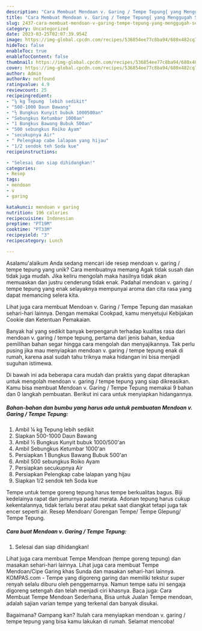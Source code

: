 ```yaml
---
description: "Cara Membuat Mendoan v. Garing / Tempe Tepung{ yang Menggugah Selera"
title: "Cara Membuat Mendoan v. Garing / Tempe Tepung{ yang Menggugah Selera"
slug: 2437-cara-membuat-mendoan-v-garing-tempe-tepung-yang-menggugah-selera
category: Uncategorized
date: 2023-03-25T02:07:39.954Z
image: https://img-global.cpcdn.com/recipes/536854ee77c8ba94/680x482cq70/mendoan-v-garing-tempe-tepung-foto-resep-utama.jpg
hideToc: false
enableToc: true
enableTocContent: false
thumbnail: https://img-global.cpcdn.com/recipes/536854ee77c8ba94/680x482cq70/mendoan-v-garing-tempe-tepung-foto-resep-utama.jpg
cover: https://img-global.cpcdn.com/recipes/536854ee77c8ba94/680x482cq70/mendoan-v-garing-tempe-tepung-foto-resep-utama.jpg
author: Admin
authorAv: notfound
ratingvalue: 4.9
reviewcount: 25
recipeingredient:
- "¼ kg Tepung  lebih sedikit"
- "500-1000 Daun Bawang"
- "½ Bungkus Kunyit bubuk 1000500an"
- "Sebungkus Ketumbar 1000an"
- "1 Bungkus Bawang Bubuk 500an"
- "500 sebungkus Roiko Ayam"
- "secukupnya Air"
- " Pelengkap cabe lalapan yang hijau"
- "1/2 sendok teh Soda kue"
recipeinstructions:

- "Selesai dan siap dihidangkan!"
categories:
- Resep
tags:
- mendoan
- v
- garing

katakunci: mendoan v garing 
nutrition: 196 calories
recipecuisine: Indonesian
preptime: "PT19M"
cooktime: "PT33M"
recipeyield: "3"
recipecategory: Lunch

---
```



Asalamu'alaikum Anda sedang mencari ide resep mendoan v. garing / tempe tepung yang unik? Cara membuatnya memang Agak tidak susah dan tidak juga mudah. Jika keliru mengolah maka hasilnya tidak akan memuaskan dan justru cenderung tidak enak. Padahal mendoan v. garing / tempe tepung yang enak selayaknya mempunyai aroma dan cita rasa yang dapat memancing selera kita.


Lihat juga cara membuat Mendoan v. Garing / Tempe Tepung dan masakan sehari-hari lainnya. Dengan memakai Cookpad, kamu menyetujui Kebijakan Cookie dan Ketentuan Pemakaian.

Banyak hal yang sedikit banyak berpengaruh terhadap kualitas rasa dari mendoan v. garing / tempe tepung, pertama dari jenis bahan, kedua pemilihan bahan segar hingga cara mengolah dan menyajikannya. Tak perlu pusing jika mau menyiapkan mendoan v. garing / tempe tepung enak di rumah, karena asal sudah tahu triknya maka hidangan ini bisa menjadi suguhan istimewa.


Di bawah ini ada beberapa cara mudah dan praktis yang dapat diterapkan untuk mengolah mendoan v. garing / tempe tepung yang siap dikreasikan. Kamu bisa membuat Mendoan v. Garing / Tempe Tepung memakai 9 bahan dan 0 langkah pembuatan. Berikut ini cara untuk menyiapkan hidangannya.

<!--inarticleads1-->

##### Bahan-bahan dan bumbu yang harus ada untuk pembuatan Mendoan v. Garing / Tempe Tepung:

1. Ambil ¼ kg Tepung  lebih sedikit
1. Siapkan 500-1000 Daun Bawang
1. Ambil ½ Bungkus Kunyit bubuk 1000/500&#39;an
1. Ambil Sebungkus Ketumbar 1000&#39;an
1. Persiapkan 1 Bungkus Bawang Bubuk 500&#39;an
1. Ambil 500 sebungkus Roiko Ayam
1. Persiapkan secukupnya Air
1. Persiapkan  Pelengkap cabe lalapan yang hijau
1. Siapkan 1/2 sendok teh Soda kue


Tempe untuk tempe goreng tepung harus tempe berkualitas bagus. Biji kedelainya rapat dan jamurnya padat merata. Adonan tepung harus cukup kekentalannya, tidak terlalu berat atau pekat saat diangkat tetapi juga tak encer seperti air. Resep Mendoan/ Gorengan Tempe/ Tempe Glepung/ Tempe Tepung. 

<!--inarticleads2-->

##### Cara buat Mendoan v. Garing / Tempe Tepung:


1. Selesai dan siap dihidangkan!

Lihat juga cara membuat Tempe Mendoan (tempe goreng tepung) dan masakan sehari-hari lainnya. Lihat juga cara membuat Tempe Mendoan/Cipe Garing khas Sunda dan masakan sehari-hari lainnya. KOMPAS.com - Tempe yang digoreng garing dan memiliki tekstur super renyah selalu diburu oleh penggemarnya. Namun tempe satu ini sengaja digoreng setengah dan telah menjadi ciri khasnya. Baca juga: Cara Membuat Tempe Mendoan Sederhana, Bisa untuk Jualan Tempe mendoan, adalah sajian varian tempe yang terkenal dan banyak disukai. 

Bagaimana? Gampang kan? Itulah cara menyiapkan mendoan v. garing / tempe tepung yang bisa kamu lakukan di rumah. Selamat mencoba!
